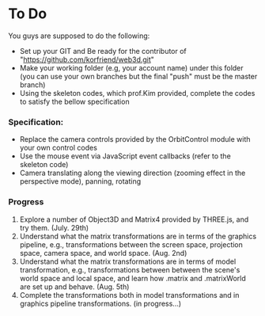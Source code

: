 # To Do

You guys are supposed to do the following:
- Set up your GIT and Be ready for the contributor of "https://github.com/korfriend/web3d.git"
- Make your working folder (e.g, your account name) under this folder (you can use your own branches but the final "push" must be the master branch)
- Using the skeleton codes, which prof.Kim provided, complete the codes to satisfy the bellow specification

### Specification:
- Replace the camera controls provided by the OrbitControl module with your own control codes
- Use the mouse event via JavaScript event callbacks (refer to the skeleton code)
- Camera translating along the viewing direction (zooming effect in the perspective mode), panning, rotating

### Progress
1. Explore a number of Object3D and Matrix4 provided by THREE.js, and try them. (July. 29th)
2. Understand what the matrix transformations are in terms of the graphics pipeline, e.g., transformations between the screen space, projection space, camera space, and world space. (Aug. 2nd)
3. Understand what the matrix transformations are in terms of model transformation, e.g., transformations between between the scene's world space and local space, and learn how .matrix and .matrixWorld are set up and behave. (Aug. 5th)
4. Complete the transformations both in model transformations and in graphics pipeline transformations. (in progress...)
